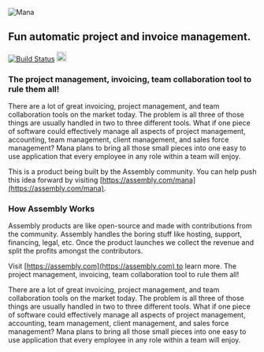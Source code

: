 ![Mana](https://d8izdk6bl4gbi.cloudfront.net/https://d1015h9unskp4y.cloudfront.net/attachments/aefce943-0367-4b97-9ee4-91fdb75d43ac/mana-logo.png)
## Fun automatic project and invoice management.

[![Build Status](https://travis-ci.org/asm-products/mana-rails.svg)](https://travis-ci.org/asm-products/mana-rails)
<a href="https://assembly.com/mana/bounties"><img src="http://badger.asm.co/mana/badges/tasks.svg" height="20px" alt="Open Tasks" /></a>

### The project management, invoicing, team collaboration tool to rule them all!

There are a lot of great invoicing, project management, and team collaboration tools on the market today. The problem is all three of those things are usually handled in two to three different tools. What if one piece of software could effectively manage all aspects of project management, accounting, team management, client management, and sales force management? Mana plans to bring all those small pieces into one easy to use application that every employee in any role within a team will enjoy.

This is a product being built by the Assembly community. You can help push this idea forward by visiting [https://assembly.com/mana](https://assembly.com/mana).

### How Assembly Works

Assembly products are like open-source and made with contributions from the community. Assembly handles the boring stuff like hosting, support, financing, legal, etc. Once the product launches we collect the revenue and split the profits amongst the contributors.

Visit [https://assembly.com](https://assembly.com) to learn more.
The project management, invoicing, team collaboration tool to rule them all!

There are a lot of great invoicing, project management, and team collaboration tools on the market today. The problem is all three of those things are usually handled in two to three different tools. What if one piece of software could effectively manage all aspects of project management, accounting, team management, client management, and sales force management? Mana plans to bring all those small pieces into one easy to use application that every employee in any role within a team will enjoy.
